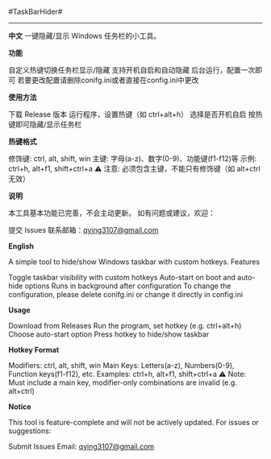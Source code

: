 #TaskBarHider#

---

**中文**
一键隐藏/显示 Windows 任务栏的小工具。

**功能**

自定义热键切换任务栏显示/隐藏
支持开机自启和自动隐藏
后台运行，配置一次即可
若要更改配置请删除conifg.ini或者直接在config.ini中更改

**使用方法**

下载 Release 版本
运行程序，设置热键（如 ctrl+alt+h）
选择是否开机自启
按热键即可隐藏/显示任务栏

**热键格式**

修饰键: ctrl, alt, shift, win
主键: 字母(a-z)、数字(0-9)、功能键(f1-f12)等
示例: ctrl+h, alt+f1, shift+ctrl+a
⚠️ 注意: 必须包含主键，不能只有修饰键（如 alt+ctrl 无效）

**说明**

本工具基本功能已完善，不会主动更新。
如有问题或建议，欢迎：

提交 Issues
联系邮箱：qying3107@gmail.com

**English**

A simple tool to hide/show Windows taskbar with custom hotkeys.
Features

Toggle taskbar visibility with custom hotkeys
Auto-start on boot and auto-hide options
Runs in background after configuration
To change the configuration, please delete conifg.ini or change it directly in config.ini

**Usage**

Download from Releases
Run the program, set hotkey (e.g. ctrl+alt+h)
Choose auto-start option
Press hotkey to hide/show taskbar

**Hotkey Format**

Modifiers: ctrl, alt, shift, win
Main Keys: Letters(a-z), Numbers(0-9), Function keys(f1-f12), etc.
Examples: ctrl+h, alt+f1, shift+ctrl+a
⚠️ Note: Must include a main key, modifier-only combinations are invalid (e.g. alt+ctrl)

**Notice**

This tool is feature-complete and will not be actively updated.
For issues or suggestions:

Submit Issues
Email: qying3107@gmail.com

